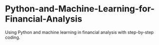 # Python-and-Machine-Learning-for-Financial-Analysis
Using Python and machine learning in financial analysis with step-by-step coding.
